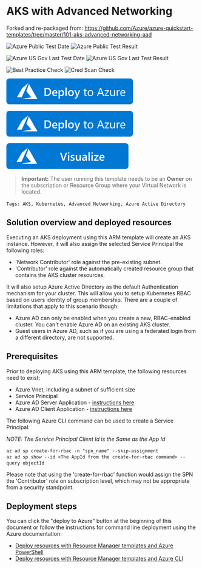 # AKS with Advanced Networking

Forked and re-packaged from:
https://github.com/Azure/azure-quickstart-templates/tree/master/101-aks-advanced-networking-aad


![Azure Public Test Date](https://azurequickstartsservice.blob.core.windows.net/badges/101-aks-advanced-networking-aad/PublicLastTestDate.svg)
![Azure Public Test Result](https://azurequickstartsservice.blob.core.windows.net/badges/101-aks-advanced-networking-aad/PublicDeployment.svg)

![Azure US Gov Last Test Date](https://azurequickstartsservice.blob.core.windows.net/badges/101-aks-advanced-networking-aad/FairfaxLastTestDate.svg)
![Azure US Gov Last Test Result](https://azurequickstartsservice.blob.core.windows.net/badges/101-aks-advanced-networking-aad/FairfaxDeployment.svg)

![Best Practice Check](https://azurequickstartsservice.blob.core.windows.net/badges/101-aks-advanced-networking-aad/BestPracticeResult.svg)
![Cred Scan Check](https://azurequickstartsservice.blob.core.windows.net/badges/101-aks-advanced-networking-aad/CredScanResult.svg)

[![Deploy To Azure](https://raw.githubusercontent.com/Azure/azure-quickstart-templates/master/1-CONTRIBUTION-GUIDE/images/deploytoazure.svg?sanitize=true)](https://portal.azure.com/#create/Microsoft.Template/uri/https%3A%2F%2Fraw.githubusercontent.com%2FAzure%2Fazure-quickstart-templates%2Fmaster%2F101-aks-advanced-networking-aad%2Fazuredeploy.json)  

[![Self-deploy To Azure](https://raw.githubusercontent.com/Azure/azure-quickstart-templates/master/1-CONTRIBUTION-GUIDE/images/deploytoazure.svg?sanitize=true)](https://portal.azure.com/#create/Microsoft.Template/uri/https%3A%2F%2Fraw.githubusercontent.com%2Fyxiao168%2F101-aks-advanced-networking-aad%2Fmain%2Fazuredeploy.json)


[![Visualize](https://raw.githubusercontent.com/Azure/azure-quickstart-templates/master/1-CONTRIBUTION-GUIDE/images/visualizebutton.svg?sanitize=true)](http://armviz.io/#/?load=https%3A%2F%2Fraw.githubusercontent.com%2FAzure%2Fazure-quickstart-templates%2Fmaster%2F101-aks-advanced-networking-aad%2Fazuredeploy.json)



> **Important:** The user running this template needs to be an **Owner** on the subscription or Resource Group where your Virtual Network is located.

`Tags: AKS, Kubernetes, Advanced Networking, Azure Active Directory`

## Solution overview and deployed resources

Executing an AKS deployment using this ARM template will create an AKS instance. However, it will also assign the selected Service Principal the following roles:
- 'Network Contributor' role against the pre-existing subnet.
- 'Contributor' role against the automatically created resource group that contains the AKS cluster resources.

It will also setup Azure Active Directory as the default Authentication mechanism for your cluster. This will allow you to setup Kubernetes RBAC based on users identity of group membership. There are a couple of limitations that apply to this scenario though:

- Azure AD can only be enabled when you create a new, RBAC-enabled cluster. You can't enable Azure AD on an existing AKS cluster.
- Guest users in Azure AD, such as if you are using a federated login from a different directory, are not supported.

## Prerequisites

Prior to deploying AKS using this ARM template, the following resources need to exist:
- Azure Vnet, including a subnet of sufficient size
- Service Principal
- Azure AD Server Application - [instructions here](https://docs.microsoft.com/en-us/azure/aks/aad-integration#create-server-application)
- Azure AD Client Application - [instructions here](https://docs.microsoft.com/en-us/azure/aks/aad-integration#create-client-application)

The following Azure CLI command can be used to create a Service Principal:

_NOTE:  The Service Principal Client Id is the Same as the App Id_

```shell
az ad sp create-for-rbac -n "spn_name" --skip-assignment
az ad sp show --id <The AppId from the create-for-rbac command> --query objectId
```

Please note that using the 'create-for-rbac' function would assign the SPN the 'Contributor' role on subscription level, which may not be appropriate from a security standpoint.

## Deployment steps

You can click the "deploy to Azure" button at the beginning of this document or follow the instructions for command line deployment using the Azure documentation:
- [Deploy resources with Resource Manager templates and Azure PowerShell](https://docs.microsoft.com/en-us/azure/azure-resource-manager/resource-group-template-deploy)
- [Deploy resources with Resource Manager templates and Azure CLI](https://docs.microsoft.com/en-us/azure/azure-resource-manager/resource-group-template-deploy-cli)


